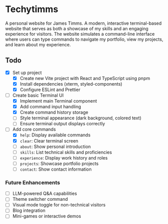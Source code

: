 # Techytimms

A personal website for James Timms. A modern, interactive terminal-based website that serves as both a showcase of my skills and an engaging experience for visitors. The website simulates a command-line interface where users can type commands to navigate my portfolio, view my projects, and learn about my experience.

## Todo

- [x] Set up project
  - [x] Create new Vite project with React and TypeScript using pnpm
  - [x] Install dependencies (xterm, styled-components)
  - [x] Configure ESLint and Prettier
- [ ] Create basic Terminal UI
  - [x] Implement main Terminal component
  - [x] Add command input handling
  - [x] Create command history storage
  - [ ] Style terminal appearance (dark background, colored text)
  - [ ] Ensure terminal output displays correctly
- [ ] Add core commands
  - [x] `help`: Display available commands
  - [x] `clear`: Clear terminal screen
  - [ ] `about`: Show personal introduction
  - [ ] `skills`: List technical skills and proficiencies
  - [ ] `experience`: Display work history and roles
  - [ ] `projects`: Showcase portfolio projects
  - [ ] `contact`: Show contact information

### Future Enhancements

- [ ] LLM-powered Q&A capabilities
- [ ] Theme switcher command
- [ ] Visual mode toggle for non-technical visitors
- [ ] Blog integration
- [ ] Mini-games or interactive demos
